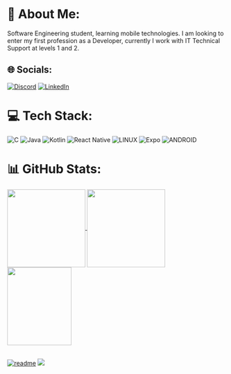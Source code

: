 # 💫 About Me:
Software Engineering student, learning mobile technologies. I am looking to enter my first profession as a Developer, currently I work with IT Technical Support at levels 1 and 2.<br>


## 🌐 Socials:
[![Discord](https://img.shields.io/badge/Discord-%237289DA.svg?logo=discord&logoColor=white)](https://discord.gg/GBrdB3zS) [![LinkedIn](https://img.shields.io/badge/LinkedIn-%230077B5.svg?logo=linkedin&logoColor=white)](https://linkedin.com/in/jeferson-da-silva-rodolpho-331a31130) 

# 💻 Tech Stack:
![C](https://img.shields.io/badge/c-%2300599C.svg?style=flat&logo=c&logoColor=white) ![Java](https://img.shields.io/badge/java-%23ED8B00.svg?style=flat&logo=java&logoColor=white) ![Kotlin](https://img.shields.io/badge/kotlin-%230095D5.svg?style=flat&logo=kotlin&logoColor=white) ![React Native](https://img.shields.io/badge/react_native-%2320232a.svg?style=flat&logo=react&logoColor=%2361DAFB) ![LINUX](https://img.shields.io/badge/Linux-FCC624?style=flat&logo=linux&logoColor=black) ![Expo](https://img.shields.io/badge/expo-1C1E24?style=flat&logo=expo&logoColor=#D04A37) ![ANDROID](https://img.shields.io/badge/android-%2320232a.svg?style=flat&logo=android&logoColor=%a4c639)
# 📊 GitHub Stats:

<div>
  <a href="https://github.com/jefersonrodolpho">
  <img height="180em"   align="center" src="https://github-readme-stats.vercel.app/api?username=jefersonrodolpho&show_icons=true&theme=react&include_all_commits=true&count_private=true"/>
  <img height="180em"  align="center" src="https://github-readme-stats.vercel.app/api/top-langs/?username=jefersonrodolpho&layout=compact&langs_count=7&theme=react" />

  <img align="center" width="148" height="180" src="https://media1.tenor.com/images/68e8337fb4eb7e40645d832c64762a8b/tenor.gif?itemid=19443613">
</div>
 <br>
    
</div>
 
[![readme](https://github-readme-stats.vercel.app/api/pin/?username=ELLEN2121&repo=ELLEN2121&theme=react)](https://github.com/ELLEN2121/ELLEN2121)
![](https://visitcount.itsvg.in/api?id=jefersonrodolpho&icon=2&color=0)


